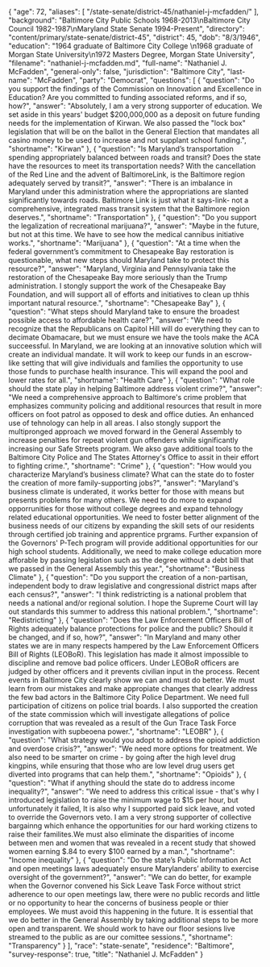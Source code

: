 {
  "age": 72,
  "aliases": [
    "/state-senate/district-45/nathaniel-j-mcfadden/"
  ],
  "background": "Baltimore City Public Schools 1968-2013\nBaltimore City Council 1982-1987\nMaryland State Senate 1994-Present",
  "directory": "content/primary/state-senate/district-45",
  "district": 45,
  "dob": "8/3/1946",
  "education": "1964 graduate of Baltimore City College \n1968 graduate of Morgan State University\n1972 Masters Degree, Morgan State University",
  "filename": "nathaniel-j-mcfadden.md",
  "full-name": "Nathaniel J. McFadden",
  "general-only": false,
  "jurisdiction": "Baltimore City",
  "last-name": "McFadden",
  "party": "Democrat",
  "questions": [
    {
      "question": "Do you support the findings of the Commission on Innovation and Excellence in Education? Are you committed to funding associated reforms, and if so, how?",
      "answer": "Absolutely, I am a very strong supporter of education. We set aside in this years' budget $200,000,000 as a deposit on future funding needs for the implementation of Kirwan. We also passed the \"lock box\" legislation that will be on the ballot in the General Election that mandates all casino money to be used to increase and not supplant school funding.",
      "shortname": "Kirwan"
    },
    {
      "question": "Is Maryland’s transportation spending appropriately balanced between roads and transit? Does the state have the resources to meet its transportation needs? With the cancellation of the Red Line and the advent of BaltimoreLink, is the Baltimore region adequately served by transit?",
      "answer": "There is an imbalance in Maryland under this administration where the appropriations are slanted significantly  towards roads. Baltimore Link is just what it says-link- not a   comprehensive, integrated mass transit system that the Baltimore region deserves.",
      "shortname": "Transportation"
    },
    {
      "question": "Do you support the legalization of recreational marijuana?",
      "answer": "Maybe in the future, but not at this time. We have to see how the medical cannibus initiative works.",
      "shortname": "Marijuana"
    },
    {
      "question": "At a time when the federal government’s commitment to Chesapeake Bay restoration is questionable, what new steps should Maryland take to protect this resource?",
      "answer": "Maryland, Virginia and Pennsylvania take the restoration of the Chesapeake Bay more seriously than the Trump administration. I stongly support the work of the Chesapeake Bay Foundation, and will support all of  efforts and initiatives to clean up thhis important natural resource.",
      "shortname": "Chesapeake Bay"
    },
    {
      "question": "What steps should Maryland take to ensure the broadest possible access to affordable health care?",
      "answer": "We need to recognize that the Republicans on Capitol Hill will do everything they can to decimate Obamacare, but we must ensure we have the tools make the ACA succeessful.  In Maryland, we are looking at an innovative solution which will create an individual mandate. It will work to keep our funds in an escrow-like setting that will give individuals and families the  opportunity to use those funds to purchase health insurance. This will expand the pool and lower rates for all.",
      "shortname": "Health Care"
    },
    {
      "question": "What role should the state play in helping Baltimore address violent crime?",
      "answer": "We need a comprehensive approach to Baltimore's crime problem that emphasizes  community policing and additional resources that result in more officers on foot patrol as opposed to desk and office duties. An enhanced use of tehnology can help in all areas. I also stongly support the multipronged approach we moved forward in the General Assembly to increase  penalties for repeat violent gun offenders while significantly increasing our Safe Streets program. We akso gave additional tools to the Baltimore City Police and The States Attorney's Office to assit in their effort to fighting crime.",
      "shortname": "Crime"
    },
    {
      "question": "How would you characterize Maryland’s business climate? What can the state do to foster the creation of more family-supporting jobs?",
      "answer": "Maryland's business climate is underated, it works better for those with means but presents problems for many others. We need to do more to expand opporrunities for those without college degrees and expand tehnology related educational opportunities. We need to foster better alignment of the business needs of our citizens by expanding the skill sets of our residents through certified job training and apprentice prgrams. Further expansion of the Governors' P-Tech program  will provide additional opportunities for our high school students. Additionally, we need to make college education more afforable by passing legislation such as the degree without a debt bill that we passed in the General Assembly this year.",
      "shortname": "Business Climate"
    },
    {
      "question": "Do you support the creation of a non-partisan, independent body to draw legislative and congressional district maps after each census?",
      "answer": "I think redistricting is a national problem that needs a national  and/or regional solution.  I hope the Supreme Court will lay out standards this summer to address this national problem.",
      "shortname": "Redistricting"
    },
    {
      "question": "Does the Law Enforcement Officers Bill of Rights adequately balance protections for police and the public? Should it be changed, and if so, how?",
      "answer": "In Maryland and many other states we are in many respects hampered by the Law Enforcement Officers Bill of Rights (LEOBoR). This legislation has made it almost impossible to discipline and remove bad police officers. Under LEOBoR officers are judged  by other officers and it prevents civilian  input in the process. Recent events in Baltimore City clearly show we can and must do better. We must learn from our mistakes and make appropiate changes that clearly address the few bad actors in the Baltimore City Police Department. We need full participation of citizens on police trial boards. I also supported the creation of the state commission which will investigate allegations of police corruption that was revealed as a result of the Gun Trace Task Force investigation with supbeoena power.",
      "shortname": "LEOBR"
    },
    {
      "question": "What strategy would you adopt to address the opioid addiction and overdose crisis?",
      "answer": "We need more options for treatment. We also need to be smarter on crime - by going after the high level drug kingpins, while ensuring that those who are low level drug users get diverted into programs that can help them.",
      "shortname": "Opioids"
    },
    {
      "question": "What if anything should the state do to address income inequality?",
      "answer": "We need to address this critical issue - that's why I introduced legislation to raise the minimum wage to $15 per hour, but unfortunately it failed, It is also  why I supported paid sick leave, and voted to override the Governors veto. I am a very strong supporter of collective bargainng which enhance the opportunities for our hard working ctizens to raise their familites.We must also eliminate the disparities of income between men and women that was revealed in a recent study that showed women earning $.84 to every $100 earned by a man.",
      "shortname": "Income inequality"
    },
    {
      "question": "Do the state’s Public Information Act and open meetings laws adequately ensure Marylanders’ ability to exercise oversight of the government?",
      "answer": "We can do better, for example when the Governor convened his  Sick Leave Task Force  without strict adherence to our open meetings law, there were no public records and little or no opportunity to hear the concerns of business people or  thier employees. We must avoid this happening in the future. It is essential that we do better in the General Assembly by taking additional steps to be more open and transparent. We should work to have our floor sesions live streamed to the public as are our comittee sessions.",
      "shortname": "Transparency"
    }
  ],
  "race": "state-senate",
  "residence": "Baltimore",
  "survey-response": true,
  "title": "Nathaniel J. McFadden"
}
